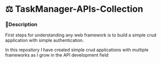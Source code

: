 # ⚖️ TaskManager-APIs-Collection

### 🔺Description

First steps for understanding any web framework is to build a simple crud application with simple authentication.

In this repository I have created simple crud applications with multiple frameworks as I grow in the API development field

